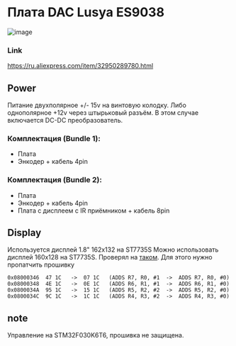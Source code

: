 # Плата DAC Lusya ES9038

![image](https://ae01.alicdn.com/kf/HTB15mJrXInrK1RkHFrdq6xCoFXaz.jpg)

### Link
https://ru.aliexpress.com/item/32950289780.html

## Power
Питание двухполярное +/- 15v на винтовую колодку. Либо однополярное +12v через штырьковый разъём. В этом случае включается DC-DC преобразователь.

### Комплектация (Bundle 1):
- Плата
- Энкодер + кабель 4pin

### Комплектация (Bundle 2):
- Плата
- Энкодер + кабель 4pin
- Плата c дисплеем с IR приёмником + кабель 8pin

## Display
Используется дисплей 1.8" 162x132 на ST7735S
Можно использовать дисплей 160x128 на ST7735S. Проверял на [таком](https://www.aliexpress.com/item/32994774078.html). Для этого нужно пропатчить прошивку
```
0x08000346	47 1C	->	07 1C	(ADDS R7, R0, #1  ->  ADDS R7, R0, #0)
0x08000348	4E 1C	->	0E 1C	(ADDS R6, R1, #1  ->  ADDS R6, R1, #0)
0x0800034A	95 1C	->	15 1C	(ADDS R5, R2, #2  ->  ADDS R5, R2, #0)
0x0800034C	9C 1C	->	1C 1C	(ADDS R4, R3, #2  ->  ADDS R4, R3, #0)
```

## note
Управление на STM32F030K6T6, прошивка не защищена.

